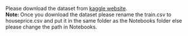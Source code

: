 Please download the dataset from [kaggle website](https://www.kaggle.com/c/house-prices-advanced-regression-techniques/data).<br>
<b> Note: </b> Once you download the dataset please rename the train.csv to houseprice.csv and put it in the same folder as the Notebooks folder else please change the path in Notebooks.